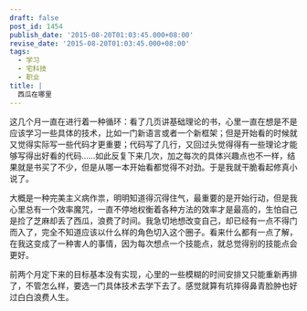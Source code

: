 ```yaml
---
draft: false
post_id: 1454
publish_date: '2015-08-20T01:03:45.000+08:00'
revise_date: '2015-08-20T01:03:45.000+08:00'
tags:
  - 学习
  - 宅科技
  - 职业
title: |
  西瓜在哪里
---
```


这几个月一直在进行着一种循环：看了几页讲基础理论的书，心里一直在想是不是应该学习一些具体的技术，比如一门新语言或者一个新框架；但是开始看的时候就又觉得实际写一些代码才更重要；代码写了几行，又回过头觉得得有一些理论才能够写得出好看的代码……如此反复下来几次，加之每次的具体兴趣点也不一样，结果就是书买了不少，但是从哪一本开始看都觉得不对劲。于是我就干脆看起修真小说了。

大概是一种完美主义病作祟，明明知道得沉得住气，最重要的是开始行动，但是我心里总有一个效率魔咒，一直不停地权衡着各种方法的效率才是最高的，生怕自己是捡了芝麻却丢了西瓜，浪费了时间。我急切地想改变自己，却已经有一点不得门而入了，完全不知道应该以什么样的角色切入这个圈子。看来什么都有一点了解，在我这变成了一种害人的事情，因为每次想点一个技能点，就总觉得别的技能点会更好。

前两个月定下来的目标基本没有实现，心里的一些模糊的时间安排又只能重新再排了，不管怎么样，要选一门具体技术去学下去了。感觉就算有坑摔得鼻青脸肿也好过白白浪费人生。

